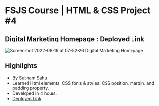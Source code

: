 # FSJS Course | HTML & CSS Project  #4

## Digital Marketing Homepage : [Deployed Link](https://superb-panda-8cd20d.netlify.app/)
![Screenshot 2022-08-19 at 07-52-26 Digital Marketing Homepage](https://user-images.githubusercontent.com/43786036/185529003-99a061ce-de00-42aa-aab2-52900e7af162.png)

## Highlights
- By Subham Sahu
- Learned Html elements, CSS fonts & styles, CSS position, margin, and padding property.
- Developed in 4 hours.
- [Deployed Link](https://superb-panda-8cd20d.netlify.app/)
